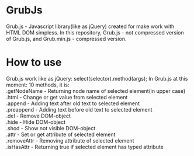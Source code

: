 # GrubJs
Grub.js - Javascript library(like as jQuery) created for make work with HTML DOM simpless.
In this repository, Grub.js - not compressed version of Grub.js, and Grub.min.js - compressed version.

# How to use
Grub.js work like as jQuery: select(selector).method(args);
In Grub.js at this moment: 10 methods, it is:  
.getNodeName - Returning node name of selected element(in upper case)  
.html - Change or get value from selected element  
.append - Adding text after old text to selected element  
.preappend - Adding text before old text to selected element  
.del - Remove DOM-object  
.hide - Hide DOM-object  
.shod - Show not visible DOM-object  
.attr - Set or get attribute of selected element  
.removeAttr - Removing attribute of selected element  
.isHasAttr - Returning true if selected element has typed attribute  

